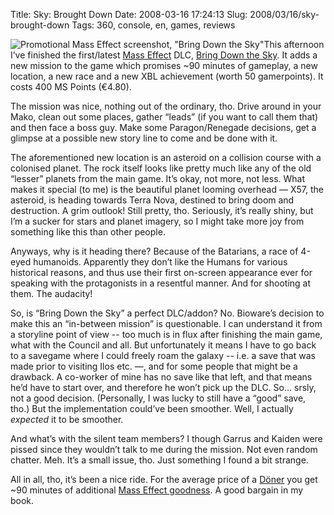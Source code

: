 Title: Sky: Brought Down
Date: 2008-03-16 17:24:13
Slug: 2008/03/16/sky-brought-down
Tags: 360, console, en, games, reviews


![Promotional Mass Effect screenshot, "Bring Down the Sky"][1]This afternoon
I’ve finished the first/latest [Mass Effect][2] DLC, [Bring Down the Sky][3].
It adds a new mission to the game which promises ~90 minutes of gameplay, a
new location, a new race and a new XBL achievement (worth 50 gamerpoints). It
costs 400 MS Points (€4.80).

The mission was nice, nothing out of the ordinary, tho. Drive around in your
Mako, clean out some places, gather “leads” (if you want to call them that)
and then face a boss guy. Make some Paragon/Renegade decisions, get a glimpse
at a possible new story line to come and be done with it.

The aforementioned new location is an asteroid on a collision course with a
colonised planet. The rock itself looks like pretty much like any of the old
“lesser” planets from the main game. It’s okay, not more, not less. What makes
it special (to me) is the beautiful planet looming overhead — X57, the
asteroid, is heading towards Terra Nova, destined to bring doom and
destruction. A grim outlook! Still pretty, tho. Seriously, it’s really shiny,
but I’m a sucker for stars and planet imagery, so I might take more joy from
something like this than other people.

Anyways, why is it heading there? Because of the Batarians, a race of 4-eyed
humanoids. Apparently they don’t like the Humans for various historical
reasons, and thus use their first on-screen appearance ever for speaking with
the protagonists in a resentful manner. And for shooting at them. The
audacity!

So, is “Bring Down the Sky” a perfect DLC/addon? No. Bioware’s decision to
make this an “in-between mission” is questionable. I can understand it from a
storyline point of view -- too much is in flux after finishing the main game,
what with the Council and all. But unfortunately it means I have to go back to
a savegame where I could freely roam the galaxy -- i.e. a save that was made
prior to visiting Ilos etc. —, and for some people that might be a drawback. A
co-worker of mine has no save like that left, and that means he’d have to
start over, and therefore he won’t pick up the DLC. So… srsly, not a good
decision. (Personally, I was lucky to still have a “good” save, tho.) But the
implementation could’ve been smoother. Well, I actually _expected_ it to be
smoother.

And what’s with the silent team members? I though Garrus and Kaiden were
pissed since they wouldn’t talk to me during the mission. Not even random
chatter. Meh. It’s a small issue, tho. Just something I found a bit strange.

All in all, tho, it’s been a nice ride. For the average price of a [Döner][4]
you get ~90 minutes of additional [Mass Effect goodness][2]. A good bargain in
my book.

   [1]: http://dl.dropbox.com/u/7298/blog/wp-content/2008/03/masseffect_02_745x440-2.jpg
   [2]: http://carlo.zottmann.org/2008/01/16/mini-review-mass-effect-xbox-360/
   [3]: http://masseffect.bioware.com/galacticcodex/bringdownthesky.html
   [4]: http://en.wikipedia.org/wiki/Doener
